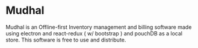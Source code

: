 # Mudhal
Mudhal is an Offline-first Inventory management and billing software made using electron and react-redux ( w/ bootstrap ) and pouchDB as a local store. This software is free to use and distribute.
